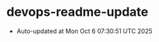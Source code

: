 # devops-readme-update
<!--START_SECTION:activity-->
- Auto-updated at Mon Oct  6 07:30:51 UTC 2025
<!--END_SECTION:activity-->
